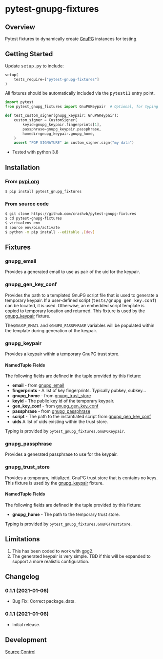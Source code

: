 # pytest-gnupg-fixtures

## Overview

Pytest fixtures to dynamically create [GnuPG](https://www.gnupg.org/) instances for testing.

## Getting Started

Update <tt>setup.py</tt> to include:

```python
setup(
	tests_require=["pytest-gnupg-fixtures"]
)
```

All fixtures should be automatically included via the <tt>pytest11</tt> entry point.
```python
import pytest
from pytest_gnupg_fixtures import GnuPGKeypair  # Optional, for typing

def test_custom_signer(gnupg_keypair: GnuPGKeypair):
    custom_signer = CustomSigner(
        keyid=gnupg_keypair.fingerprints[1],
        passphrase=gnupg_keypair.passphrase,
        homedir=gnupg_keypair.gnupg_home,
    )
    assert "PGP SIGNATURE" in custom_signer.sign("my data")
```

* Tested with python 3.8

## Installation
### From [pypi.org](https://pypi.org/project/pytest-gnupg-fixtures/)

```
$ pip install pytest_gnupg_fixtures
```

### From source code

```bash
$ git clone https://github.com/crashvb/pytest-gnupg-fixtures
$ cd pytest-gnupg-fixtures
$ virtualenv env
$ source env/bin/activate
$ python -m pip install --editable .[dev]
```

## Fixtures

### <a name="gnupg_email"></a> gnupg_email

Provides a generated email to use as pair of the uid for the keypair.

### <a name="gnupg_gen_key_conf"></a> gnupg_gen_key_conf

Provides the path to a templated GnuPG script file that is used to generate a temporary keypair. If a user-defined script (<tt>tests/gnupg_gen_key.conf</tt>) can be located, it is used. Otherwise, an embedded script template is copied to temporary location and returned. This fixture is used by the [gnupg_keypair](#gnupg_keypair) fixture.

The`$GNUGP_EMAIL` and `$GNUPG_PASSPHRASE` variables will be populated within the template during generation of the keypair.

### <a name="gnupg_keypair"></a> gnupg_keypair

Provides a keypair within a temporary GnuPG trust store.

#### NamedTuple Fields

The following fields are defined in the tuple provided by this fixture:

* **email** - from [gnupg_email](#gnupg_email)
* **fingerprints** - A list of key fingerprints. Typically pubkey, subkey...
* **gnupg_home** - from [gnupg_trust_store](#gnupg_trust_store)
* **keyid** - The public key id of the temporary keypair.
* **gen_key_conf** - from [gnupg_gen_key_conf](#gnupg_gen_key_conf)
* **passphrase** - from [gnupg_passphrase](#gnupg_passphrase)
* **script** - The path to the instantiated script from [gnupg_gen_key_conf](#gnupg_gen_key_conf)
* **uids** A list of uids existing within the trust store.

Typing is provided by `pytest_gnupg_fixtures.GnuPGKeypair`.

### <a name="gnupg_passphrase"></a> gnupg_passphrase

Provides a generated passphrase to use for the keypair.

### <a name="gnupg_trust_store"></a> gnupg_trust_store

Provides a temporary, initialized, GnuPG trust store that is contains no keys. This fixture is used by the [gnupg_keypair](#gnupg_keypair) fixture.

#### NamedTuple Fields

The following fields are defined in the tuple provided by this fixture:

* **gnupg_home** - The path to the temporary trust store.

Typing is provided by `pytest_gnupg_fixtures.GnuPGTrustStore`.


## <a name="limitations"></a>Limitations

1. This has been coded to work with gpg2.
2. The generated keypair is very simple. TBD if this will be expanded to support a more realistic configuration.

## Changelog

### 0.1.1 (2021-01-06)

* Bug Fix: Correct package_data.

### 0.1.1 (2021-01-06)

* Initial release.

## Development

[Source Control](https://github.com/crashvb/pytest-gnupg-fixtures)
